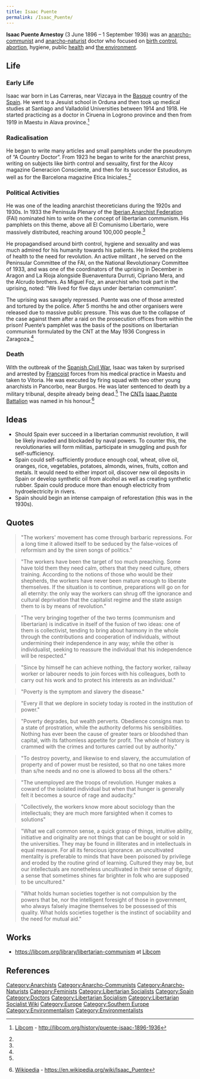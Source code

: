 ```yaml
---
title: Isaac Puente
permalink: /Isaac_Puente/
---
```


**Isaac Puente Arnestoy** (3 June 1896 – 1 September 1936) was an
[anarcho-communist](Anarcho-Communism.md "wikilink") and
[anarcho-naturist](Anarcho-Naturism.md "wikilink") doctor who focused on
[birth control](Reproductive_Rights.md "wikilink"),
[abortion](abortion.md "wikilink"), hygiene, public
[health](health.md "wikilink") and [the
environment](Environmentalism.md "wikilink").

## Life

### Early Life

Isaac war born in Las Carreras, near Vizcaya in the
[Basque](Basque.md "wikilink") country of the [Spain](Spain.md "wikilink"). He
went to a Jesuist school in Orduna and then took up medical studies at
Santiago and Valladolid Universities between 1914 and 1918. He started
practicing as a doctor in Ciruena in Logrono province and then from 1919
in Maestu in Alava province.[^1]

### Radicalisation

He began to write many articles and small pamphlets under the pseudonym
of “A Country Doctor”. From 1923 he began to write for the anarchist
press, writing on subjects like birth control and sexuality, first for
the Alcoy magazine Generacion Consciente, and then for its successor
Estudios, as well as for the Barcelona magazine Etica Iniciales.[^2]

### Political Activities

He was one of the leading anarchist theoreticians during the 1920s and
1930s. In 1933 the Peninsula Plenary of the [Iberian Anarchist
Federation](FAI_(Spain).md "wikilink") (FAI) nominated him to write on the
concept of libertarian communism. His pamphlets on this theme, above all
El Comunismo Libertario, were massively distributed, reaching around
100,000 people.[^3]

He propagandised around birth control, hygiene and sexuality and was
much admired for his humanity towards his patients. He linked the
problems of health to the need for revolution. An active militant , he
served on the Peninsular Committee of the FAI, on the National
Revolutionary Committee of 1933, and was one of the coordinators of the
uprising in December in Aragon and La Rioja alongside Buenaventura
Durruti, Cipriano Mera, and the Alcrudo brothers. As Miguel Foz, an
anarchist who took part in the uprising, noted: “We lived for five days
under ibertarian communism”.

The uprising was savagely repressed. Puente was one of those arrested
and tortured by the police. After 5 months he and other organisers were
released due to massive public pressure. This was due to the collapse of
the case against them after a raid on the prosecution offices from
within the prison! Puente’s pamphlet was the basis of the positions on
libertarian communism formulated by the CNT at the May 1936 Congress in
Zaragoza.[^4]

### Death

With the outbreak of the [Spanish Civil
War](Spanish_Civil_War.md "wikilink"), Isaac was taken by surprised and
arrested by [Francoist](Nationalists_(Spain).md "wikilink") forces from his
medical practice in Maestu and taken to Vitoria. He was executed by
firing squad with two other young anarchists in Pancorbo, near Burgos.
He was later sentenced to death by a military tribunal, despite already
being dead.[^5] The
[CNTs](National_Confederation_of_Labour_(Spain).md "wikilink") [Isaac
Puente Battalion](Isaac_Puente_Battalion.md "wikilink") was named in his
honour.[^6]

## Ideas

- Should Spain ever succeed in a libertarian communist revolution, it
  will be likely invaded and blockaded by naval powers. To counter this,
  the revolutionaries will form militias, participate in smuggling and
  push for self-sufficiency.
- Spain could self-sufficiently produce enough coal, wheat, olive oil,
  oranges, rice, vegetables, potatoes, almonds, wines, fruits, cotton
  and metals. It would need to either import oil, discover new oil
  deposits in Spain or develop synthetic oil from alcohol as well as
  creating synthetic rubber. Spain could produce more than enough
  electricity from hydroelectricity in rivers.
- Spain should begin an intense campaign of reforestation (this was in
  the 1930s).

## Quotes

> "The workers' movement has come through barbaric repressions. For a
> long time it allowed itself to be seduced by the false-voices of
> reformism and by the siren songs of politics."

> "The workers have been the target of too much preaching. Some have
> told them they need calm, others that they need culture, others
> training. According to the notions of those who would be their
> shepherds, the workers have never been mature enough to liberate
> themselves. If the situation is to continue, preparations will go on
> for all eternity: the only way the workers can shrug off the ignorance
> and cultural deprivation that the capitalist regime and the state
> assign them to is by means of revolution."

> "The very bringing together of the two terms (communism and
> libertarian) is indicative in itself of the fusion of two ideas: one
> of them is collectivist, tending to bring about harmony in the whole
> through the contributions and cooperation of individuals, without
> undermining their independence in any way; while the other is
> individualist, seeking to reassure the individual that his
> independence will be respected."

> "Since by himself he can achieve nothing, the factory worker, railway
> worker or labourer needs to join forces with his colleagues, both to
> carry out his work and to protect his interests as an individual."

> "Poverty is the symptom and slavery the disease."

> "Every ill that we deplore in society today is rooted in the
> institution of power."

> "Poverty degrades, but wealth perverts. Obedience consigns man to a
> state of prostration, while the authority deforms his sensibilities.
> Nothing has ever been the cause of greater tears or bloodshed than
> capital, with its fathomless appetite for profit. The whole of history
> is crammed with the crimes and tortures carried out by authority."

> "To destroy poverty, and likewise to end slavery, the accumulation of
> property and of power must be resisted, so that no one takes more than
> s/he needs and no one is allowed to boss all the others."

> "The unemployed are the troops of revolution. Hunger makes a coward of
> the isolated individual but when that hunger is generally felt it
> becomes a source of rage and audacity."

> "Collectively, the workers know more about sociology than the
> intellectuals; they are much more farsighted when it comes to
> solutions"

> "What we call common sense, a quick grasp of things, intuitive
> ability, initiative and originality are not things that can be bought
> or sold in the universities. They may be found in illiterates and in
> intellectuals in equal measure. For all its ferocious ignorance. an
> uncultivated mentality is preferable to minds that have been poisoned
> by privilege and eroded by the routine grind of learning. Cultured
> they may be, but our intellectuals are nonetheless uncultivated in
> their sense of dignity, a sense that sometimes shines far brighter in
> folk who are supposed to be uncultured."

> "What holds human societies together is not compulsion by the powers
> that be, nor the intelligent foresight of those in government, who
> always falsely imagine themselves to be possessed of this quality.
> What holds societies together is the instinct of sociability and the
> need for mutual aid."

## Works

- <https://libcom.org/library/libertarian-communism> at
  [Libcom](Libcom.md "wikilink")

## References

<references />

[Category:Anarchists](Category:Anarchists.md "wikilink")
[Category:Anarcho-Communists](Category:Anarcho-Communists.md "wikilink")
[Category:Anarcho-Naturists](Category:Anarcho-Naturists.md "wikilink")
[Category:Feminists](Category:Feminists.md "wikilink")
[Category:Libertarian
Socialists](Category:Libertarian_Socialists.md "wikilink")
[Category:Spain](Category:Spain.md "wikilink")
[Category:Doctors](Category:Doctors.md "wikilink") [Category:Libertarian
Socialism](Category:Libertarian_Socialism.md "wikilink")
[Category:Libertarian Socialist
Wiki](Category:Libertarian_Socialist_Wiki.md "wikilink")
[Category:Europe](Category:Europe.md "wikilink") [Category:Southern
Europe](Category:Southern_Europe.md "wikilink")
[Category:Environmentalism](Category:Environmentalism.md "wikilink")
[Category:Environmentalists](Category:Environmentalists.md "wikilink")

[^1]: [Libcom](Libcom.md "wikilink") -
    <http://libcom.org/history/puente-isaac-1896-1936>

[^2]:

[^3]:

[^4]:

[^5]:

[^6]: [Wikipedia](Wikipedia.md "wikilink") -
    <https://en.wikipedia.org/wiki/Isaac_Puente>